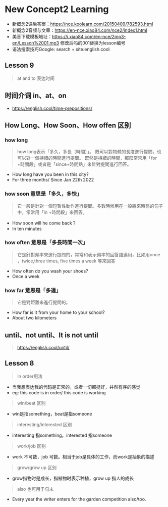 # New Concept2 Learning
- 新概念2课后答案：https://nce.koolearn.com/20150409/782593.html
- 新概念2音频与文章：https://en-nce.xiao84.com/nce2/index1.html
- 美音下载模板地址：https://i.xiao84.com/en-nce/2mp3-en/Lesson%2001.mp3 修改后吗的001替换为lesson编号
- 语法搜索技巧Google: search + site:english.cool
## Lesson 9
> at and to 表达时间

## 时间介词 in、at、on
- https://english.cool/time-prepositions/
## How Long、How Soon、How offen 区别
### how long
> how long表示「多久，多長（時間）」。
既可以對物體的長度進行提問，也可以對一個持續的時間進行提問。
既然是持續的時間，那麼常常用「for +時間段」或者是「since+時間點」來針對提問進行回答。
- How long have you been in this city?
- For three months/ Since Jan 22th 2022

### how soon 意思是「多久，多快」
> 它一般是針對一個短暫性動作進行提問。多數時候用在一般將來時態的句子中，常常用「in +時間段」來回答。
- How soon will he come back？
- In ten minutes

### how often 意思是「多長時間一次」
> 它是針對頻率來進行提問的，常常和表示頻率的回答語連用，比如用once ，twice,three times, five times a week 等來回答

- How often do you wash your shoes?
- Once a week

### how far 意思是「多遠」
> 它是對距離來進行提問的。

- How far is it from your home to your school?
- About two kilometers

## until、not until、It is not until
> https://english.cool/until/
## Lesson 8
> In order用法
- 当我想表达我的代码是正常的，或者一切都挺好，井然有序的感觉
- eg: this code is in order/ this code is working

> win/beat 区别
- win是指something，beat是指someone

> interesting/interested 区别
- interesting 指something，interested 指someone


> work/job 区别
- work 不可数，job 可数。相当于job是具体的工作，而work是抽象的描述

> grow/grow up 区别
- grow指物时是成长，指植物时表示种植，grow up 指人的成长

> also 也可用于句末
- Every year the writer enters for the garden competition also/too.
